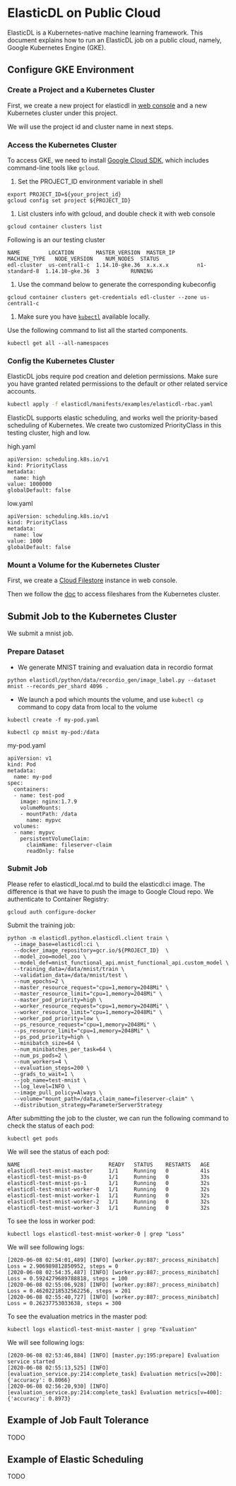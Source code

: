 # ElasticDL on Public Cloud

ElasticDL is a Kubernetes-native machine learning framework.  This document explains how to run an ElasticDL job on a public cloud, namely, Google Kubernetes Engine (GKE).

## Configure GKE Environment

### Create a Project and a Kubernetes Cluster

First, we create a new project for elasticdl in [web console](https://console.cloud.google.com/) and a new Kubernetes cluster under this project.

We will use the project id and cluster name in next steps.

### Access the Kubernetes Cluster

To access GKE, we need to install [Google Cloud SDK](https://cloud.google.com/sdk/install), which includes command-line tools like `gcloud`.


1. Set the PROJECT_ID environment variable in shell

```
export PROJECT_ID=${your_project_id}
gcloud config set project ${PROJECT_ID}
```

1. List clusters info with gcloud, and double check it with web console

```
gcloud container clusters list
```

Following is an our testing cluster

```
NAME         LOCATION       MASTER_VERSION  MASTER_IP       MACHINE_TYPE   NODE_VERSION    NUM_NODES  STATUS
edl-cluster  us-central1-c  1.14.10-gke.36  x.x.x.x         n1-standard-8  1.14.10-gke.36  3          RUNNING
```

1. Use the command below to generate the corresponding kubeconfig

```
gcloud container clusters get-credentials edl-cluster --zone us-central1-c
```
 
1. Make sure you have [`kubectl`](https://kubernetes.io/docs/tasks/tools/install-kubectl/) available locally.

Use the following command to list all the started components.

```
kubectl get all --all-namespaces
```


### Config the Kubernetes Cluster

ElasticDL jobs require pod creation and deletion permissions. Make sure you have granted related permissions to the default or other related service accounts.

```bash
kubectl apply -f elasticdl/manifests/examples/elasticdl-rbac.yaml
```

ElasticDL supports elastic scheduling, and works well the priority-based scheduling of Kubernetes. We create two customized PriorityClass in this testing cluster, high and low.


high.yaml

```
apiVersion: scheduling.k8s.io/v1
kind: PriorityClass
metadata:
  name: high
value: 1000000
globalDefault: false
```

low.yaml

```
apiVersion: scheduling.k8s.io/v1
kind: PriorityClass
metadata:
  name: low
value: 1000
globalDefault: false
```

### Mount a Volume for the Kubernetes Cluster

First, we create a [Cloud Filestore](https://cloud.google.com/filestore) instance in web console.

Then we follow the [doc](https://cloud.google.com/filestore/docs/accessing-fileshares) to access fileshares from the Kubernetes cluster.


## Submit Job to the Kubernetes Cluster

We submit a mnist job.


### Prepare Dataset

- We generate MNIST training and evaluation data in recordio format

```
python elasticdl/python/data/recordio_gen/image_label.py --dataset mnist --records_per_shard 4096 .
```

- We launch a pod which mounts the volume, and use `kubectl cp` command to copy data from local to the volume

```
kubectl create -f my-pod.yaml

kubectl cp mnist my-pod:/data
```

my-pod.yaml

```
apiVersion: v1
kind: Pod
metadata:
  name: my-pod
spec:
  containers:
  - name: test-pod
    image: nginx:1.7.9
    volumeMounts:
    - mountPath: /data
      name: mypvc
  volumes:
  - name: mypvc
    persistentVolumeClaim:
      claimName: fileserver-claim
      readOnly: false
```



### Submit Job

Please refer to elasticdl_local.md to build the elasticdl:ci image. The difference is that we have to push the image to Google Cloud repo. We authenticate to Container Registry:

```
gcloud auth configure-docker
```

Submit the training job:


```
python -m elasticdl.python.elasticdl.client train \
  --image_base=elasticdl:ci \
  --docker_image_repository=gcr.io/${PROJECT_ID}  \
  --model_zoo=model_zoo \
  --model_def=mnist_functional_api.mnist_functional_api.custom_model \
  --training_data=/data/mnist/train \
  --validation_data=/data/mnist/test \
  --num_epochs=2 \
  --master_resource_request="cpu=1,memory=2048Mi" \
  --master_resource_limit="cpu=1,memory=2048Mi" \
  --master_pod_priority=high \
  --worker_resource_request="cpu=1,memory=2048Mi" \
  --worker_resource_limit="cpu=1,memory=2048Mi" \
  --worker_pod_priority=low \
  --ps_resource_request="cpu=1,memory=2048Mi" \
  --ps_resource_limit="cpu=1,memory=2048Mi" \
  --ps_pod_priority=high \
  --minibatch_size=64 \
  --num_minibatches_per_task=64 \
  --num_ps_pods=2 \
  --num_workers=4 \
  --evaluation_steps=200 \
  --grads_to_wait=1 \
  --job_name=test-mnist \
  --log_level=INFO \
  --image_pull_policy=Always \
  --volume="mount_path=/data,claim_name=fileserver-claim" \
  --distribution_strategy=ParameterServerStrategy
```

After submitting the job to the cluster, we can run the following command to check the status of each pod:


```
kubectl get pods
```

We will see the status of each pod:

```
NAME                            READY   STATUS    RESTARTS   AGE
elasticdl-test-mnist-master     1/1     Running   0          41s
elasticdl-test-mnist-ps-0       1/1     Running   0          33s
elasticdl-test-mnist-ps-1       1/1     Running   0          32s
elasticdl-test-mnist-worker-0   1/1     Running   0          32s
elasticdl-test-mnist-worker-1   1/1     Running   0          32s
elasticdl-test-mnist-worker-2   1/1     Running   0          32s
elasticdl-test-mnist-worker-3   1/1     Running   0          32s
```

To see the loss in worker pod:

```
kubectl logs elasticdl-test-mnist-worker-0 | grep "Loss"
```
We will see following logs:

```
[2020-06-08 02:54:01,489] [INFO] [worker.py:887:_process_minibatch] Loss = 2.906989812850952, steps = 0
[2020-06-08 02:54:35,487] [INFO] [worker.py:887:_process_minibatch] Loss = 0.5924279689788818, steps = 100
[2020-06-08 02:55:06,928] [INFO] [worker.py:887:_process_minibatch] Loss = 0.46202218532562256, steps = 201
[2020-06-08 02:55:40,727] [INFO] [worker.py:887:_process_minibatch] Loss = 0.26237753033638, steps = 300
```

To see the evaluation metrics in the master pod:

```
kubectl logs elasticdl-test-mnist-master | grep "Evaluation"
```

We will see following logs:

```
[2020-06-08 02:53:46,884] [INFO] [master.py:195:prepare] Evaluation service started
[2020-06-08 02:55:13,525] [INFO] [evaluation_service.py:214:complete_task] Evaluation metrics[v=200]: {'accuracy': 0.8066}
[2020-06-08 02:56:20,930] [INFO] [evaluation_service.py:214:complete_task] Evaluation metrics[v=400]: {'accuracy': 0.8973}
```



## Example of Job Fault Tolerance

TODO

## Example of Elastic Scheduling

TODO
